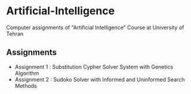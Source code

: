 # Artificial-Intelligence
Computer assignments of "Artificial Intelligence" Course at University of Tehran

## Assignments

- Assignment 1 : Substitution Cypher Solver System with Genetics Algorithm
- Assignment 2 : Sudoko Solver with Informed and Uninformed Search Methods


